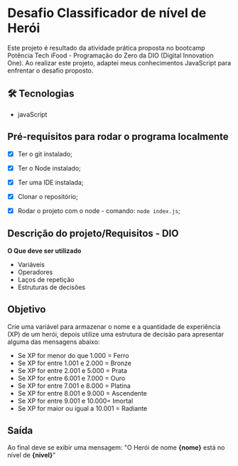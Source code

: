 ﻿# Desafio Classificador de nível de Herói
 
Este projeto é resultado da atividade prática proposta no bootcamp Potência Tech iFood - Programação do Zero da DIO (Digital Innovation One). Ao realizar este projeto, adaptei meus conhecimentos JavaScript para enfrentar o desafio proposto.

## 🛠️ Tecnologias
*  javaScript

## Pré-requisitos para rodar o programa localmente

* [x] Ter o git instalado;
* [x] Ter o Node instalado;
* [x] Ter uma IDE instalada;
* [x] Clonar o repositório;
* [x] Rodar o projeto com o node - comando: `node index.js`;
      

## Descrição do projeto/Requisitos - DIO

**O Que deve ser utilizado**

- Variáveis
- Operadores
- Laços de repetição
- Estruturas de decisões

## Objetivo
Crie uma variável para armazenar o nome e a quantidade de experiência (XP) de um herói, depois utilize uma estrutura de decisão para apresentar alguma das mensagens abaixo:

* Se XP for menor do que 1.000 = Ferro
* Se XP for entre 1.001 e 2.000 = Bronze
* Se XP for entre 2.001 e 5.000 = Prata
* Se XP for entre 6.001 e 7.000 = Ouro
* Se XP for entre 7.001 e 8.000 = Platina
* Se XP for entre 8.001 e 9.000 = Ascendente
* Se XP for entre 9.001 e 10.000= Imortal
* Se XP for maior ou igual a 10.001 = Radiante

## Saída

Ao final deve se exibir uma mensagem:
"O Herói de nome **{nome}** está no nível de **{nivel}**"

